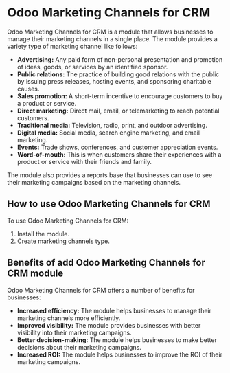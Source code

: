 # Odoo Marketing Channels for CRM

Odoo Marketing Channels for CRM is a module that allows businesses to manage their marketing channels in a single place. The module provides a variety type of marketing channel like follows:

* **Advertising:** Any paid form of non-personal presentation and promotion of ideas, goods, or services by an identified sponsor.
* **Public relations:** The practice of building good relations with the public by issuing press releases, hosting events, and sponsoring charitable causes.
* **Sales promotion:** A short-term incentive to encourage customers to buy a product or service.
* **Direct marketing:** Direct mail, email, or telemarketing to reach potential customers.
* **Traditional media:** Television, radio, print, and outdoor advertising.
* **Digital media:** Social media, search engine marketing, and email marketing.
* **Events:** Trade shows, conferences, and customer appreciation events.
* **Word-of-mouth:** This is when customers share their experiences with a product or service with their friends and family.

The module also provides a reports base that businesses can use to see their marketing campaigns based on the marketing channels.

## How to use Odoo Marketing Channels for CRM

To use Odoo Marketing Channels for CRM:

1. Install the module.
2. Create marketing channels type.

## Benefits of add Odoo Marketing Channels for CRM module

Odoo Marketing Channels for CRM offers a number of benefits for businesses:

* **Increased efficiency:** The module helps businesses to manage their marketing channels more efficiently.
* **Improved visibility:** The module provides businesses with better visibility into their marketing campaigns.
* **Better decision-making:** The module helps businesses to make better decisions about their marketing campaigns.
* **Increased ROI:** The module helps businesses to improve the ROI of their marketing campaigns.
